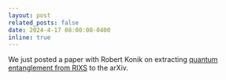 ```yaml
---
layout: post
related_posts: false
date: 2024-4-17 08:00:00-0400
inline: true
---
```


We just posted a paper with Robert Konik on extracting [quantum entanglement from RIXS](/publications/#Ren2024witnessing) to the arXiv.
